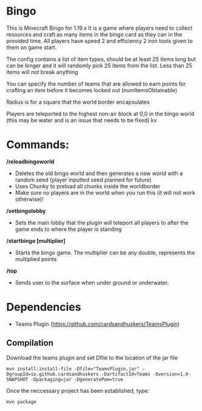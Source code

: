 # Bingo
This is Minecraft Bingo for 1.19.x
It is a game where players need to collect resources and craft as many items in the bingo card as they can in the provided time.
All players have speed 2 and efficiency 2 iron tools given to them on game start.

The config contains a list of item types, should be at least 25 items long but can be longer and it will randomly pick 25 items from the list.
Less than 25 items will not break anything

You can specify the number of teams that are allowed to earn points for crafting an item before it becomes locked out (numItemsObtainable)

Radius is for a square that the world border encapsulates

Players are teleported to the highest non-air block at 0,0 in the bingo world (this may be water and is an issue that needs to be fixed)
kv
# Commands:

**/reloadbingoworld**
- Deletes the old bingo world and then generates a new world with a random seed (player inputted seed planned for future)
- Uses Chunky to preload all chunks inside the worldborder
- Make sure no players are in the world when you run this (it will not work otherwise)!
  
**/setbingolobby**
- Sets the main lobby that the plugin will teleport all players to after the game ends to where the player is standing
  
**/startbingo [multiplier]**
- Starts the bingo game. The multiplier can be any double, represents the multiplied points

**/top**
- Sends user to the surface when under ground or underwater. 

# Dependencies
- Teams Plugin (https://github.com/cardsandhuskers/TeamsPlugin)

## Compilation 

Download the teams plugin and set Dfile to the location of the jar file

```
mvn install:install-file -Dfile="TeamsPlugin.jar" -DgroupId=io.github.cardsandhuskers -DartifactId=Teams -Dversion=1.0-SNAPSHOT -Dpackaging=jar -DgeneratePom=true
```

Once the neccessary project has been established, type:

```
mvn package
```
